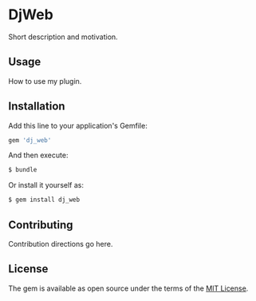 # DjWeb
Short description and motivation.

## Usage
How to use my plugin.

## Installation
Add this line to your application's Gemfile:

```ruby
gem 'dj_web'
```

And then execute:
```bash
$ bundle
```

Or install it yourself as:
```bash
$ gem install dj_web
```

## Contributing
Contribution directions go here.

## License
The gem is available as open source under the terms of the [MIT License](https://opensource.org/licenses/MIT).
